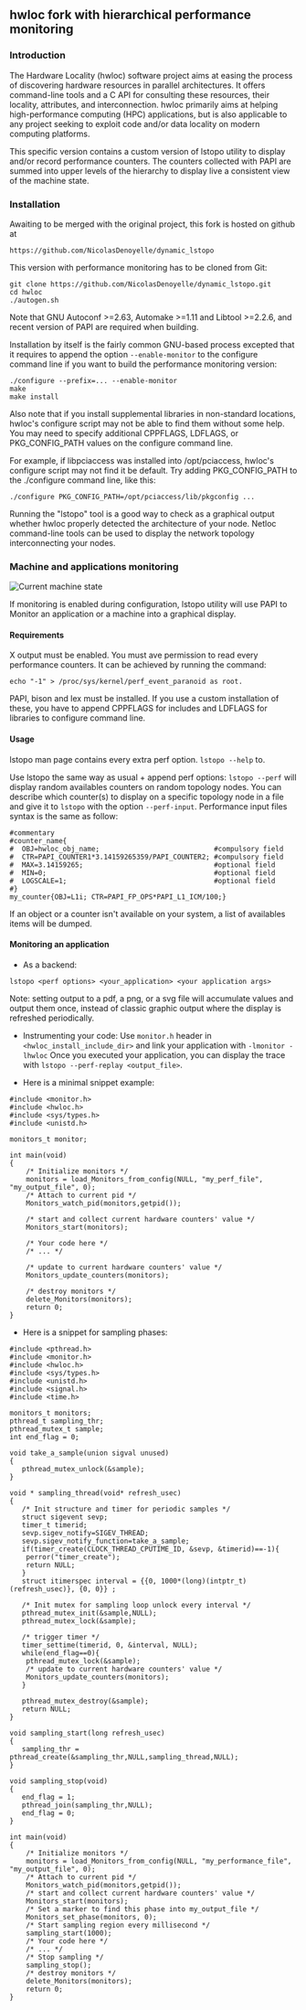 ## hwloc fork with hierarchical performance monitoring
### Introduction

The Hardware Locality (hwloc) software project aims at easing the process of
discovering hardware resources in parallel architectures. It offers
command-line tools and a C API for consulting these resources, their locality,
attributes, and interconnection. hwloc primarily aims at helping
high-performance computing (HPC) applications, but is also applicable to any
project seeking to exploit code and/or data locality on modern computing
platforms.

This specific version contains a custom version of lstopo utility to display and/or record performance counters.
The counters collected with PAPI are summed into upper levels of the hierarchy to display live a consistent view of the machine state.

### Installation

Awaiting to be merged with the original project, this fork is hosted on github at 
```
https://github.com/NicolasDenoyelle/dynamic_lstopo
```

This version with performance monitoring has to be cloned from Git:
```
git clone https://github.com/NicolasDenoyelle/dynamic_lstopo.git
cd hwloc
./autogen.sh
```

Note that GNU Autoconf >=2.63, Automake >=1.11 and Libtool >=2.2.6, and recent version of PAPI are required
when building.

Installation by itself is the fairly common GNU-based process excepted that it requires to append the option `--enable-monitor` to the configure command line if you want to build the performance monitoring version:

```
./configure --prefix=... --enable-monitor
make
make install
```

Also note that if you install supplemental libraries in non-standard locations,
hwloc's configure script may not be able to find them without some help. You
may need to specify additional CPPFLAGS, LDFLAGS, or PKG_CONFIG_PATH values on
the configure command line.

For example, if libpciaccess was installed into /opt/pciaccess, hwloc's
configure script may not find it be default. Try adding PKG_CONFIG_PATH to the
./configure command line, like this:

```
./configure PKG_CONFIG_PATH=/opt/pciaccess/lib/pkgconfig ...
```

Running the "lstopo" tool is a good way to check as a graphical output whether
hwloc properly detected the architecture of your node. Netloc command-line
tools can be used to display the network topology interconnecting your nodes.


### Machine and applications monitoring

![Current machine state](https://github.com/NicolasDenoyelle/dynamic_lstopo/blob/monitor/E5-2650.png)

If monitoring is enabled during configuration, lstopo utility will use PAPI to Monitor an application or a machine into a graphical display.

#### Requirements

X output must be enabled.
You must ave permission to read every performance counters. It can be achieved by running the command: 
```
echo "-1" > /proc/sys/kernel/perf_event_paranoid as root.
```
PAPI, bison and lex must be installed.
If you use a custom installation of these, you have to append CPPFLAGS for includes and LDFLAGS for libraries to configure command line.

#### Usage
        
lstopo man page contains every extra perf option.
`lstopo --help` to. 

Use lstopo the same way as usual + append perf options:
`lstopo --perf` will display random availables counters on random topology nodes.
You can describe which counter(s) to display on a specific topology node in a file and give it to `lstopo` with the option `--perf-input`.
Performance input files syntax is the same as follow:

```
#commentary
#counter_name{
#  OBJ=hwloc_obj_name;                            #compulsory field
#  CTR=PAPI_COUNTER1*3.14159265359/PAPI_COUNTER2; #compulsory field
#  MAX=3.14159265;                                #optional field
#  MIN=0;                                         #optional field
#  LOGSCALE=1;                                    #optional field
#}
my_counter{OBJ=L1i; CTR=PAPI_FP_OPS*PAPI_L1_ICM/100;}
```

If an object or a counter isn't available on your system, a list of 
availables items will be dumped.

#### Monitoring an application

* As a backend:
```
lstopo <perf options> <your_application> <your application args>
```
Note: setting output to a pdf, a png, or a svg file will accumulate values and output them once, instead of classic graphic output where the display is refreshed periodically.


* Instrumenting your code:
Use `monitor.h` header in `<hwloc_install_include_dir>` and link your application  with `-lmonitor -lhwloc`
Once you executed your application, you can display the trace with `lstopo --perf-replay <output_file>`.

* Here is a minimal snippet example:
```
#include <monitor.h>
#include <hwloc.h>
#include <sys/types.h>
#include <unistd.h>

monitors_t monitor;

int main(void)
{
	/* Initialize monitors */
	monitors = load_Monitors_from_config(NULL, "my_perf_file", "my_output_file", 0);
	/* Attach to current pid */
	Monitors_watch_pid(monitors,getpid());

	/* start and collect current hardware counters' value */
	Monitors_start(monitors);

	/* Your code here */
	/* ... */

	/* update to current hardware counters' value */
	Monitors_update_counters(monitors);

	/* destroy monitors */
	delete_Monitors(monitors);
	return 0;
}
```

* Here is a snippet for sampling phases:

```
#include <pthread.h>
#include <monitor.h>
#include <hwloc.h>
#include <sys/types.h>
#include <unistd.h>
#include <signal.h>
#include <time.h>

monitors_t monitors;
pthread_t sampling_thr;	
pthread_mutex_t sample;
int end_flag = 0;

void take_a_sample(union sigval unused)
{
   pthread_mutex_unlock(&sample);
}

void * sampling_thread(void* refresh_usec)
{
   /* Init structure and timer for periodic samples */
   struct sigevent sevp;
   timer_t timerid;
   sevp.sigev_notify=SIGEV_THREAD;
   sevp.sigev_notify_function=take_a_sample;
   if(timer_create(CLOCK_THREAD_CPUTIME_ID, &sevp, &timerid)==-1){
   	perror("timer_create");
	return NULL;
   }		
   struct itimerspec interval = {{0, 1000*(long)(intptr_t)(refresh_usec)}, {0, 0}} ;	

   /* Init mutex for sampling loop unlock every interval */
   pthread_mutex_init(&sample,NULL);
   pthread_mutex_lock(&sample);	

   /* trigger timer */
   timer_settime(timerid, 0, &interval, NULL);
   while(end_flag==0){
	pthread_mutex_lock(&sample);
	/* update to current hardware counters' value */
	Monitors_update_counters(monitors);
   }

   pthread_mutex_destroy(&sample);
   return NULL;
}

void sampling_start(long refresh_usec)
{
   sampling_thr = pthread_create(&sampling_thr,NULL,sampling_thread,NULL);
}

void sampling_stop(void)
{
   end_flag = 1;
   pthread_join(sampling_thr,NULL);
   end_flag = 0;
}

int main(void)
{
	/* Initialize monitors */
	monitors = load_Monitors_from_config(NULL, "my_performance_file", "my_output_file", 0);
	/* Attach to current pid */
	Monitors_watch_pid(monitors,getpid());
	/* start and collect current hardware counters' value */
	Monitors_start(monitors);
	/* Set a marker to find this phase into my_output_file */
	Monitors_set_phase(monitors, 0);
	/* Start sampling region every millisecond */
	sampling_start(1000);
	/* Your code here */
	/* ... */
	/* Stop sampling */
	sampling_stop();
	/* destroy monitors */
	delete_Monitors(monitors);
	return 0;
}
``` 

